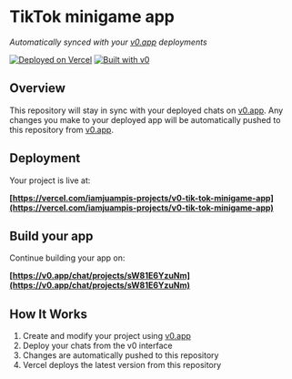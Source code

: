 # TikTok minigame app

*Automatically synced with your [v0.app](https://v0.app) deployments*

[![Deployed on  Vercel](https://img.shields.io/badge/Deployed%20on-Vercel-black?style=for-the-badge&logo=vercel)](https://vercel.com/iamjuampis-projects/v0-tik-tok-minigame-app)
[![Built with v0](https://img.shields.io/badge/Built%20with-v0.app-black?style=for-the-badge)](https://v0.app/chat/projects/sW81E6YzuNm)

## Overview

This repository will stay in sync with your deployed chats on [v0.app](https://v0.app).
Any changes you make to your deployed app will be automatically pushed to this repository from [v0.app](https://v0.app).

## Deployment

Your project is live at:

**[https://vercel.com/iamjuampis-projects/v0-tik-tok-minigame-app](https://vercel.com/iamjuampis-projects/v0-tik-tok-minigame-app)**

## Build your app

Continue building your app on:

**[https://v0.app/chat/projects/sW81E6YzuNm](https://v0.app/chat/projects/sW81E6YzuNm)**

## How It Works

1. Create and modify your project using [v0.app](https://v0.app)
2. Deploy your chats from the v0 interface
3. Changes are automatically pushed to this repository
4. Vercel deploys the latest version from this repository
